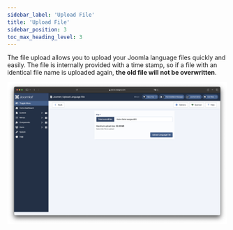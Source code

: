 ```yaml
---
sidebar_label: 'Upload File'
title: 'Upload File'
sidebar_position: 3
toc_max_heading_level: 3
---
```


The file upload allows you to upload your Joomla language files quickly and easily.
The file is internally provided with a time stamp, so if a file with an identical file name is uploaded again, 
**the old file will not be overwritten**.

![Joomet Upload](./_assets/file_upload.png)
